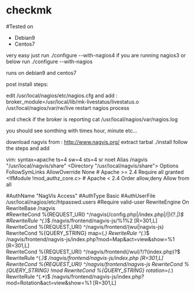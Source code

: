 # checkmk

#Tested on
<ul>
  <li>Debian9</li>
  <li>Centos7</li>
</ul>

very easy just run ./configure --with-nagios4 if you are running nagios3 or below run ./configure --with-nagios

runs on debian9 and centos7

post install steps:

edit /usr/local/nagios/etc/nagios.cfg
and add : broker_module=/usr/local/lib/mk-livestatus/livestatus.o /usr/local/nagios/var/rw/live
restart nagios process

and check if the broker is reporting
cat /usr/local/nagios/var/nagios.log

you should see somthing with times hour, minute etc...

download nagvis from : http://www.nagvis.org/
extract tarbal
./install follow the steps and add 


  
vim: syntax=apache ts=4 sw=4 sts=4 sr noet
Alias /nagvis "/usr/local/nagvis/share"
<Directory "/usr/local/nagvis/share">
  Options FollowSymLinks
  AllowOverride None
  <IfModule mod_authz_core.c>
    # Apache >= 2.4
    Require all granted
  </IfModule>
  <IfModule !mod_authz_core.c>
    # Apache < 2.4
    Order allow,deny
    Allow from all
  </IfModule>

  #AuthName "NagVis Access"
  #AuthType Basic
  #AuthUserFile /usr/local/nagios/etc/htpasswd.users
  #Require valid-user 
  <IfModule mod_rewrite.c>
    RewriteEngine On
    RewriteBase /nagvis    
    #RewriteCond %{REQUEST_URI} ^/nagvis(/config\.php|/index\.php|/|)(\?.*|)$
    #RewriteRule ^(.*)$ /nagvis/frontend/nagvis-js/%1%2 [R=301,L]    
    RewriteCond %{REQUEST_URI} ^/nagvis/frontend/(wui|nagvis-js)
    RewriteCond %{QUERY_STRING} map=(.*)
    RewriteRule ^(.*)$ /nagvis/frontend/nagvis-js/index.php?mod=Map&act=view&show=%1 [R=301,L]    
    RewriteCond %{REQUEST_URI} ^/nagvis/frontend(/wui)?/?(index.php)?$
    RewriteRule ^(.*)$ /nagvis/frontend/nagvis-js/index.php [R=301,L]   
RewriteCond %{REQUEST_URI} ^/nagvis/frontend/nagvis-js
    RewriteCond %{QUERY_STRING} !mod
    RewriteCond %{QUERY_STRING} rotation=(.*)
    RewriteRule ^(.*)$ /nagvis/frontend/nagvis-js/index.php?mod=Rotation&act=view&show=%1 [R=301,L]
  </IfModule>
</Directory>
</code>


